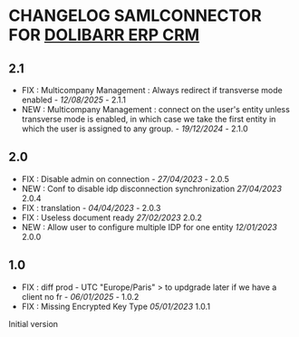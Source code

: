 # CHANGELOG SAMLCONNECTOR FOR [DOLIBARR ERP CRM](https://www.dolibarr.org)

## 2.1
- FIX : Multicompany Management : Always redirect if transverse mode enabled - *12/08/2025* - 2.1.1
- NEW : Multicompany Management : connect on the user's entity unless transverse mode is enabled, in which case we take the first entity in which the user is assigned to any group. - *19/12/2024* - 2.1.0

## 2.0
- FIX : Disable admin on connection - *27/04/2023* - 2.0.5
- NEW : Conf to disable idp disconnection synchronization *27/04/2023* 2.0.4
- FIX : translation - *04/04/2023* - 2.0.3
- FIX : Useless document ready *27/02/2023* 2.0.2
- NEW : Allow user to configure multiple IDP for one entity *12/01/2023* 2.0.0

## 1.0
- FIX : diff prod - UTC "Europe/Paris" > to updgrade later if we have a client no fr - *06/01/2025* - 1.0.2
- FIX : Missing Encrypted Key Type *05/01/2023* 1.0.1

Initial version
